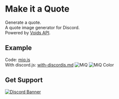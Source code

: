 # Make it a Quote
Generate a quote.<br>
A quote image generator for Discord.<br>
Powered by [Voids API](https://voids.top/).

## Example
Code: [miq.js](https://github.com/otoneko1102/makeitaquote/tree/main/examples/miq.js)<br>
With discord.js: [with-discordjs.md](https://github.com/otoneko1102/makeitaquote/tree/main/examples/with-discordjs.md)
![MiQ](https://cdn.otoneko.jp/makeitaquote/MiQ.png)
![MiQ Color](https://cdn.otoneko.jp/makeitaquote/MiQ-color.png)

## Get Support
<a href="https://discord.gg/yKW8wWKCnS"><img src="https://discordapp.com/api/guilds/1005287561582878800/widget.png?style=banner4" alt="Discord Banner"/></a>